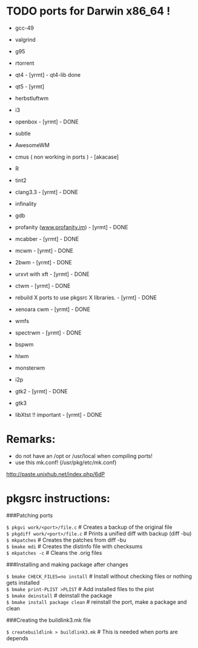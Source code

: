 # TODO ports for Darwin x86_64 !

- gcc-49
- valgrind
- g95
- rtorrent
- qt4 - [yrmt] - qt4-lib done
- qt5 - [yrmt]
- herbstluftwm
- i3
- openbox - [yrmt] - DONE
- subtle
- AwesomeWM
- cmus ( non working in ports ) - [akacase]
- R
- tint2
- clang3.3 - [yrmt] - DONE
- infinality
- gdb
- profanity (www.profanity.im) - [yrmt] - DONE
- mcabber - [yrmt] - DONE
- mcwm - [yrmt] - DONE
- 2bwm - [yrmt] - DONE
- urxvt with xft - [yrmt] - DONE
- ctwm - [yrmt] - DONE
- rebuild X ports to use pkgsrc X libraries. - [yrmt] - DONE
- xenoara cwm - [yrmt]  - DONE
- wmfs
- spectrwm - [yrmt] - DONE
- bspwm
- hlwm
- monsterwm
- i2p

- gtk2 - [yrmt] - DONE
- gtk3

- libXtst !! important - [yrmt] - DONE

# Remarks:

- do not have an /opt or /usr/local when compiling ports!
- use this mk.conf! (/usr/pkg/etc/mk.conf)

http://paste.unixhub.net/index.php/6dP

# pkgsrc instructions: 

###Patching ports



`$ pkgvi work/<port>/file.c`    # Creates a backup of the original file    
`$ pkgdiff work/<port>/file.c`  # Prints a unified diff with backup (diff -bu)      
`$ mkpatches`                   # Creates the patches from diff -bu      
`$ bmake mdi`                   # Creates the distinfo file with checksums     
`$ mkpatches -c`                # Cleans the .orig files       



###Installing and making package after changes



`$ bmake CHECK_FILES=no install` # Install without checking files or nothing gets installed     
`$ bmake print-PLIST >PLIST`     # Add installed files to the pist        
`$ bmake deinstall`              # deinstall the package     
`$ bmake install package clean`  # reinstall the port, make a package and clean      



###Creating the buildlink3.mk file



`$ createbuildlink > buildlink3.mk` # This is needed when ports are depends           
